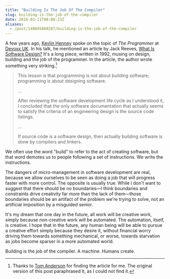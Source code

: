 ```yaml
---
title: "Building Is The Job Of The Compiler"
slug: building-is-the-job-of-the-compiler
date: 2016-03-11T08:00:23Z
aliases:
  - /post/140845860287/building-is-the-job-of-the-compiler
---
```


A few years ago, [Kevlin Henney][@KevlinHenney] spoke on the topic of *The Programmer* at [Devoxx UK][]. In his talk, he mentioned an article by Jack Reeves, [What Is Software Design?][] It's a long piece, written in 1992, musing on design, building and the job of the programmer. In the article, the author wrote something very striking.[^Thanks to @tomwhoscontrary]

> This lesson is that programming is not about building software; programming is about designing software.
>
> ...
>
> After reviewing the software development life cycle as I understood it, I concluded that the only software documentation that actually seems to satisfy the criteria of an engineering design is the source code listings.
>
> ...
>
> If source code is a software design, then actually building software is done by compilers and linkers.

<!--more-->

We often use the word "build" to refer to the act of creating software, but that word demotes us to people following a set of instructions. We write the instructions.

The dangers of micro-management in software development are real, because we allow ourselves to be seen as doing a job that will progress faster with more control. The opposite is usually true. While I don't want to suggest that there should be no boundaries—I think boundaries and constraints drive creativity far more than the lack of them—those boundaries should be an artifact of the problem we're trying to solve, not an artificial imposition by a misguided senior.

It's my dream that one day in the future, all work will be creative work, simply because non-creative work will be automated. The automation, itself, is creative. I hope that in the future, any human being will be able to pursue a creative effort simply because they desire it, without financial worry driving them towards something mechanical, or worse, towards starvation as jobs become sparser in a more automated world.

Building is the job of the compiler. A machine. Humans create.

[^Thanks to @tomwhoscontrary]: Thanks to [Tom Anderson][@tomwhoscontrary] for finding the article for me. The original version of this post paraphrased it, as I could not find it.

[What Is Software Design?]: http://www.bleading-edge.com/Publications/C++Journal/Cpjour2.htm
[@KevlinHenney]: https://twitter.com/KevlinHenney
[@tomwhoscontrary]: https://twitter.com/tomwhoscontrary
[Devoxx UK]: http://www.devoxx.co.uk/
